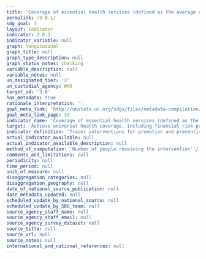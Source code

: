 ```yaml
---
title: 'Coverage of essential health services (defined as the average coverage of essential services based on tracer interventions that include reproductive, maternal, newborn and child health, infectious diseases, non-communicable diseases and service capacity and access, among the general and the most disadvantaged population)'
permalink: /3-8-1/
sdg_goal: 3
layout: indicator
indicator: 3.8.1
indicator_variable: null
graph: longitudinal
graph_title: null
graph_type_description: null
graph_status_notes: checking
variable_description: null
variable_notes: null
un_designated_tier: '3'
un_custodial_agency: WHO
target_id: '3.8'
has_metadata: true
rationale_interpretation: ''
goal_meta_link: 'http://unstats.un.org/sdgs/files/metadata-compilation/Metadata-Goal-3.pdf'
goal_meta_link_page: 33
indicator_name: 'Coverage of essential health services (defined as the average coverage of essential services based on tracer interventions that include reproductive, maternal, newborn and child health, infectious diseases, non-communicable diseases and service capacity and access, among the general and the most disadvantaged population)'
target: 'Achieve universal health coverage, including financial risk protection, access to quality essential health-care services and access to safe, effective, quality and affordable essential medicines and vaccines for all.'
indicator_definition: 'Tracer interventions for promotion and prevention services include: family planning coverage (need satisfied), antenatal care (at least four visits),''''vaccination, non_use of tobacco, improved water source, adequate sanitation'''' and other locally relevant coverage indicators Tracer interventions for treatment services include: skilled birth attendance, antiretroviral therapy, tuberculosis treatment (case detection and''''treatment success), hypertension treatment, diabetes treatment, pneumonia treatment in children and other locally relevant indicators'
actual_indicator_available: null
actual_indicator_available_description: null
method_of_computation: 'Number of people receiving the intervention''/ Number of people who need the intervention Method of measurement Universal health coverage means that people receive the services they need, without incurring financial hardship. Countries progressively realize UHC according to their level of development, epidemiological situation, health system and people''s expectations.''''The indicators ideally cover promotion, prevention, treatment, rehabilitation and palliation. There are a number of indicators that all countries implement such as immunization coverage or skilled attendance at birth that can be used for a summary measure of progress that can be used at lgobal and regional and country levels. Countries however will also create their own set of indicators to track progress towards UHC.'''' The selection of indicators is based on the initial framework, and was applied in the global report published in 2015 by WHO and the World Bank.''''This provides a basis for further improvements working alongside countries. Method of estimation The indicators can be expressed as a summary measure. These can be weighted according to indicator, or intervention area. Work on incorporating an equity component in the summary measure is ongoing but is possible in a relatively simple manner.'
comments_and_limitations: null
periodicity: null
time_period: null
unit_of_measure: null
disaggregation_categories: null
disaggregation_geography: null
date_of_national_source_publication: null
date_metadata_updated: null
scheduled_update_by_national_source: null
scheduled_update_by_SDG_team: null
source_agency_staff_name: null
source_agency_staff_email: null
source_agency_survey_dataset: null
source_title: null
source_url: null
source_notes: null
international_and_national_references: null
---
```

